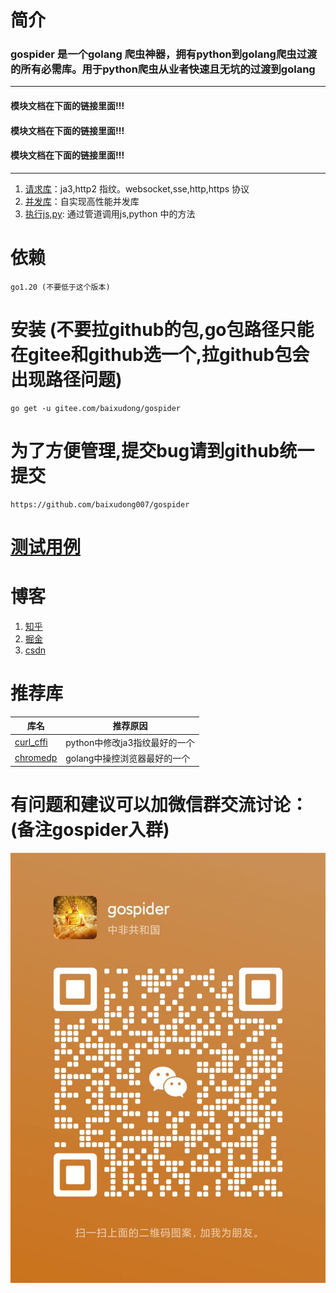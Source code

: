 # 简介
### gospider 是一个golang 爬虫神器，拥有python到golang爬虫过渡的所有必需库。用于python爬虫从业者快速且无坑的过渡到golang
---
#### 模块文档在下面的链接里面!!!
#### 模块文档在下面的链接里面!!!
#### 模块文档在下面的链接里面!!!
---
1. [请求库](../../tree/master/requests)：ja3,http2 指纹。websocket,sse,http,https 协议
2. [并发库](../../tree/master/thread)：自实现高性能并发库
3. [执行js,py](../../tree/master/cmd): 通过管道调用js,python 中的方法
# 依赖
```
go1.20 (不要低于这个版本)
```
# 安装 (不要拉github的包,go包路径只能在gitee和github选一个,拉github包会出现路径问题)
```
go get -u gitee.com/baixudong/gospider
```
# 为了方便管理,提交bug请到github统一提交
```
https://github.com/baixudong007/gospider
```

# [测试用例](../../tree/master/test) 

# 博客
1. [知乎](https://www.zhihu.com/people/xiao-bai-shu-87-3/posts)
2. [掘金](https://juejin.cn/user/4098624347452359/posts)
3. [csdn](https://blog.csdn.net/Mr_bai_404?type=blog)

# 推荐库
|库名|推荐原因|
-|-
[curl_cffi](https://github.com/yifeikong/curl_cffi)|python中修改ja3指纹最好的一个
[chromedp](https://github.com/chromedp/chromedp)|golang中操控浏览器最好的一个


# 有问题和建议可以加微信群交流讨论： (备注gospider入群)
![](im.jpg)

